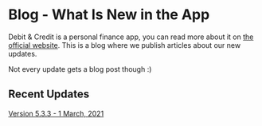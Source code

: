 # Blog - What Is New in the App

Debit & Credit is a personal finance app, you can read more about it on [the official website](https://debitandcredit.app). This is a blog where we publish articles about our new updates.

Not every update gets a blog post though :)

## Recent Updates

[Version 5.3.3 - 1 March, 2021](https://blog.debitandcredit.app/version-5.3.3.md)

